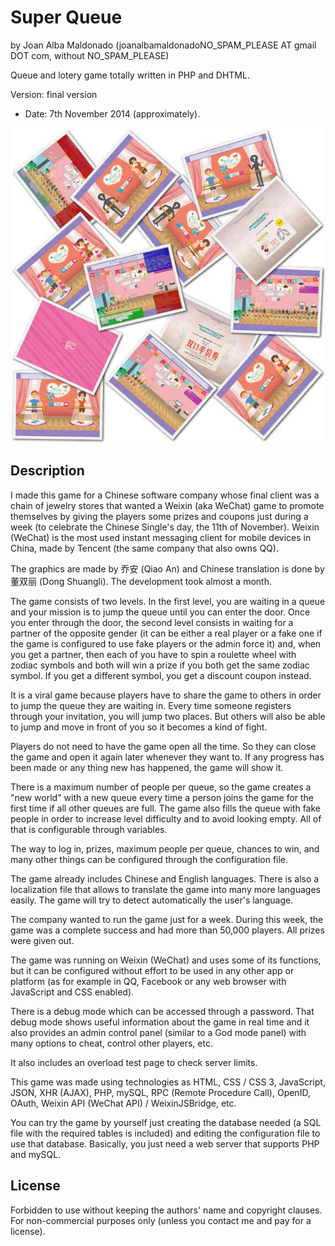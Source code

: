 Super Queue 
============ 
by Joan Alba Maldonado (joanalbamaldonadoNO_SPAM_PLEASE AT gmail DOT com, without NO_SPAM_PLEASE)

Queue and lotery game totally written in PHP and DHTML.

Version: final version 
- Date: 7th November 2014 (approximately).


![ScreenShots](screenshots.jpg)


## Description

I made this game for a Chinese software company whose final client was a chain of jewelry stores that wanted a Weixin (aka WeChat) game to promote themselves by giving the players some prizes and coupons just during a week (to celebrate the Chinese Single's day, the 11th of November). Weixin (WeChat) is the most used instant messaging client for mobile devices in China, made by Tencent (the same company that also owns QQ).

The graphics are made by 乔安 (Qiao An) and Chinese translation is done by 董双丽 (Dong Shuangli). The development took almost a month.

The game consists of two levels. In the first level, you are waiting in a queue and your mission is to jump the queue until you can enter the door. Once you enter through the door, the second level consists in waiting for a partner of the opposite gender (it can be either a real player or a fake one if the game is configured to use fake players or the admin force it) and, when you get a partner, then each of you have to spin a roulette wheel with zodiac symbols and both will win a prize if you both get the same zodiac symbol. If you get a different symbol, you get a discount coupon instead.

It is a viral game because players have to share the game to others in order to jump the queue they are waiting in. Every time someone registers through your invitation, you will jump two places. But others will also be able to jump and move in front of you so it becomes a kind of fight.

Players do not need to have the game open all the time. So they can close the game and open it again later whenever they want to. If any progress has been made or any thing new has happened, the game will show it.

There is a maximum number of people per queue, so the game creates a "new world" with a new queue every time a person joins the game for the first time if all other queues are full. The game also fills the queue with fake people in order to increase level difficulty and to avoid looking empty. All of that is configurable through variables.

The way to log in, prizes, maximum people per queue, chances to win, and many other things can be configured through the configuration file.

The game already includes Chinese and English languages. There is also a localization file that allows to translate the game into many more languages easily. The game will try to detect automatically the user's language.

The company wanted to run the game just for a week. During this week, the game was a complete success and had more than 50,000 players. All prizes were given out.

The game was running on Weixin (WeChat) and uses some of its functions, but it can be configured without effort to be used in any other app or platform (as for example in QQ, Facebook or any web browser with JavaScript and CSS enabled).

There is a debug mode which can be accessed through a password. That debug mode shows useful information about the game in real time and it also provides an admin control panel (similar to a God mode panel) with many options to cheat, control other players, etc.

It also includes an overload test page to check server limits.

This game was made using technologies as HTML, CSS / CSS 3, JavaScript, JSON, XHR (AJAX), PHP, mySQL, RPC (Remote Procedure Call), OpenID, OAuth, Weixin API (WeChat API) / WeixinJSBridge, etc.

You can try the game by yourself just creating the database needed (a SQL file with the required tables is included) and editing the configuration file to use that database. Basically, you just need a web server that supports PHP and mySQL.


## License

Forbidden to use without keeping the authors' name and copyright clauses. For non-commercial purposes only (unless you contact me and pay for a license).